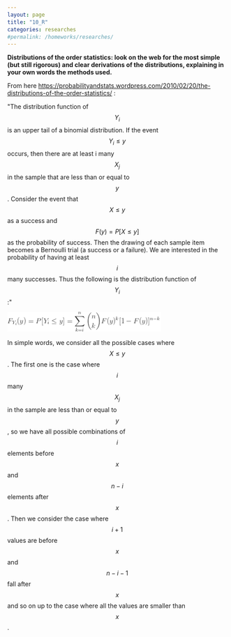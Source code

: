 ```yaml
---
layout: page
title: "10_R"
categories: researches
#permalink: /homeworks/researches/
---
```

<script type="text/x-mathjax-config">
  MathJax.Hub.Config({
    extensions: [
      "MathMenu.js",
      "MathZoom.js",
      "AssistiveMML.js",
      "a11y/accessibility-menu.js"
    ],
    jax: ["input/TeX", "output/CommonHTML"],
    TeX: {
      extensions: [
        "AMSmath.js",
        "AMSsymbols.js",
        "noErrors.js",
        "noUndefined.js",
      ]
    }
  });
</script>
<script type="text/javascript" async
  src="https://cdnjs.cloudflare.com/ajax/libs/mathjax/2.7.5/MathJax.js?config=TeX-MML-AM_CHTML">
</script>
<b>Distributions of the order statistics: look on the web for the most simple (but still rigorous) and clear derivations of the distributions, explaining in your own words the methods used.</b>

From here https://probabilityandstats.wordpress.com/2010/02/20/the-distributions-of-the-order-statistics/ :

"The distribution function of $$Y_i$$ is an upper tail of a binomial distribution. If the event $$Y_i \le y$$ occurs, then there are at least i many $$X_j$$ in the sample that are less than or equal to $$y$$. Consider the event that $$X \le y$$ as a success and $$F(y)=P[X \le y]$$ as the probability of success. Then the drawing of each sample item becomes a Bernoulli trial (a success or a failure). We are interested in the probability of having at least $$i$$ many successes. Thus the following is the distribution function of $$Y_i$$:"

![distribution-function-order-statistics](/images/10_R-distribution-function-order-statistics.png)

In simple words, we consider all the possible cases where $$X \le y$$. The first one is the case where $$i$$ many $$X_j$$ in the sample are less than or equal to $$y$$, so we have all possible combinations of $$i$$ elements before $$x$$ and $$n-i$$ elements after $$x$$. Then  we consider the case where $$i+1$$ values are before $$x$$ and $$n-i-1$$ fall after $$x$$ and so on up to the case where all the values are smaller than $$x$$.
